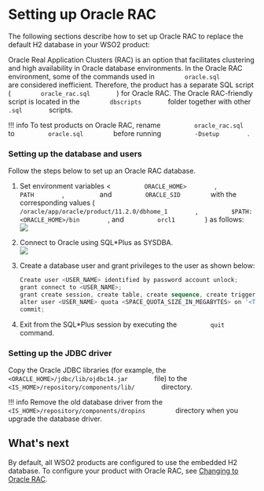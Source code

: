 # Setting up Oracle RAC

The following sections describe how to set up Oracle RAC to replace the
default H2 database in your WSO2 product:

Oracle Real Application Clusters (RAC) is an option that facilitates
clustering and high availability in Oracle database environments. In the
Oracle RAC environment, some of the commands used in
`         oracle.sql        ` are considered inefficient. Therefore, the
product has a separate SQL script ( `         oracle_rac.sql        ` )
for Oracle RAC. The Oracle RAC-friendly script is located in the
`         dbscripts        ` folder together with other
`        .sql        ` scripts.

!!! info 
    To test products on Oracle RAC, rename
    `          oracle_rac.sql         ` to `          oracle.sql         `
    before running `          -Dsetup         `.

### Setting up the database and users

Follow the steps below to set up an Oracle RAC database.

1.  Set environment variables \< `          ORACLE_HOME>         `,
    `          PATH         `, `         ` and
    `          ORACLE_SID         ` with the corresponding values (
    `          /oracle/app/oracle/product/11.2.0/dbhome_1         `,
    `          $PATH:<ORACLE_HOME>/bin         `, and
    `          orcl1         ` ) as follows:  
    ![](../assets/img/53125514/53287565.png) 
2.  Connect to Oracle using SQL\*Plus as SYSDBA.  
    ![](../assets/img/53125514/53287577.png) 
3.  Create a database user and grant privileges to the user as shown
    below:

    ``` powershell
    Create user <USER_NAME> identified by password account unlock;
    grant connect to <USER_NAME>;
    grant create session, create table, create sequence, create trigger to <USER_NAME>;
    alter user <USER_NAME> quota <SPACE_QUOTA_SIZE_IN_MEGABYTES> on '<TABLE_SPACE_NAME>';
    commit;
    ```

4.  Exit from the SQL\*Plus session by executing the
    `          quit         ` command.

### Setting up the JDBC driver

Copy the Oracle JDBC libraries (for example, the
`         <ORACLE_HOME>/jdbc/lib/ojdbc14.jar        ` file) to the
`         <IS_HOME>/repository/components/lib/        ` directory.

!!! info 
    Remove the old database driver from the
    `          <IS_HOME>/repository/components/dropins         `
    directory when you upgrade the database driver.

## What's next

By default, all WSO2 products are configured to use the embedded H2
database. To configure your product with Oracle RAC, see [Changing to Oracle RAC](../../administer/setting-up-oracle-rac).
